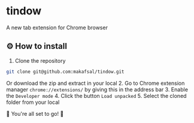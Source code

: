 # tindow
A new tab extension for Chrome browser

## ⚙️ How to install

1. Clone the repository
```bash
git clone git@github.com:makafsal/tindow.git
```
Or download the zip and extract in your local
2. Go to Chrome extension manager `chrome://extensions/` by giving this in the address bar
3. Enable the `Developer mode`
4. Click the button `Load unpacked`
5. Select the cloned folder from your local

🚀 You're all set to go! 🎉
